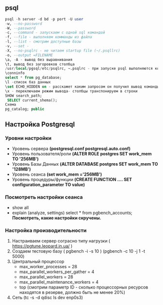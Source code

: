 ## psql
```sql
psql -h server -d bd -p port -U user
-w, --no-password
-W, --password
-c, --command - запускаем с одной sql командой
-f, --file - выполняем комманды из файла
-l, --list - смотрим доступные базы
-v, --set - 
-X, --no-psqlrc - не читаем startup file (~/.psqllrc)
-o, --output =FILENAME
\a, -A - вывод без выравнивания
\t, вывод без загоровков столбца
/usr/local/pgsql/etc/psqlrc, ~.psqlrc - при запуске psql выполняются комады записанные в этих файлах
\conninfo
select * from pg_database;
\l -список баз данных
\set ECHO_HIDDEN on - расскажет каким запросом он получил вывод команды psql
\x - переключаем режим вывода- столбцы транспонируем в строки
SHOW search_path;
 SELECT current_shema();
Схема
pg_catalog; public
```
## Настройка Postgresql
### Уровни настройки
- Уровень сервера **(postgresql.conf postgresql.auto.conf)**
- Уровень пользователя/роли **(ALTER ROLE postgres SET work_mem TO '256MB')**
- Уровень Базы Данных **(ALTER DATABASE postgres SET work_mem TO '128MB')**
- Уровень сеанса **(set work_mem ='256MB')**
- Уровень процедуры/функции **(CREATE FUNCTION .... SET configuration_parameter TO value)**
### Посмотреть настройки сеанса
- show all
- explain (analyze, settings) select * from pgbench_accounts; **Посмотреть, какие настройки скручены.**
### Настройка производительности
1. Настраиваем сервер сограсно типу нагрузки ( https://pgtune.leopard.in.ua/ )
2. Создаем тестовую базу ( pgbench -i -s 10 ) (pgbench -c 10 -j 1 -t 5000)
3. Центральный процессор
   - max_worker_processes = 28
   - max_parallel_workers_per_gather = 4
   - max_parallel_workers = 28
   - max_parallel_maintenance_workers = 4
   - top (смотрим параметр ID - сколько процессорных ресурсов находятся в резерве, должно быть не менее 20%)
5. Сеть (tc -s -d qdisc ls dev enp0s3)
